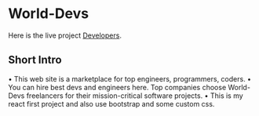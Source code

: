 # World-Devs

Here is the live project [Developers](https://w-developers.netlify.app/).

## Short Intro

• This web site is a marketplace for top engineers, programmers, coders. 
• You can hire best devs and engineers here. Top companies choose World-Devs freelancers for their           mission-critical software projects.
• This is my react first project and also use bootstrap and some custom css.
